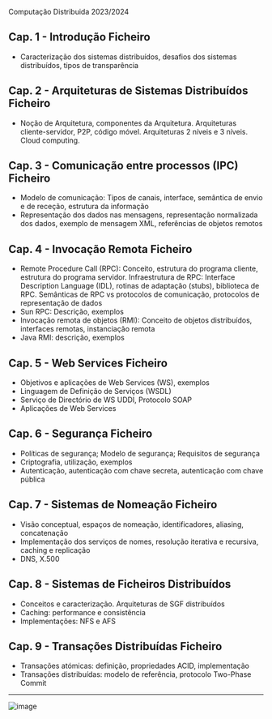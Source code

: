 Computação Distribuida 2023/2024

## Cap. 1 - Introdução Ficheiro
- Caracterização dos sistemas distribuídos, desafios dos sistemas distribuídos, tipos de transparência

## Cap. 2 - Arquiteturas de Sistemas Distribuídos Ficheiro
- Noção de Arquitetura, componentes da Arquitetura. Arquiteturas cliente-servidor, P2P, código móvel. Arquiteturas 2 níveis e 3 níveis. Cloud computing.

## Cap. 3 - Comunicação entre processos (IPC) Ficheiro
- Modelo de comunicação: Tipos de canais, interface, semântica de envio e de receção, estrutura da informação
- Representação dos dados nas mensagens, representação normalizada dos dados, exemplo de mensagem XML, referências de objetos remotos

## Cap. 4 - Invocação Remota Ficheiro
- Remote Procedure Call (RPC): Conceito, estrutura do programa cliente, estrutura do programa servidor. Infraestrutura de RPC: Interface Description Language (IDL), rotinas de adaptação (stubs), biblioteca de RPC. Semânticas de RPC vs protocolos de comunicação, protocolos de representação de dados
- Sun RPC: Descrição, exemplos
- Invocação remota de objetos (RMI): Conceito de objetos distribuídos, interfaces remotas, instanciação remota
- Java RMI: descrição, exemplos

## Cap. 5 - Web Services Ficheiro
- Objetivos e aplicações de Web Services (WS), exemplos
- Linguagem de Definição de Serviços (WSDL)
- Serviço de Directório de WS UDDI, Protocolo SOAP
- Aplicações de Web Services

## Cap. 6 - Segurança Ficheiro
- Políticas de segurança; Modelo de segurança; Requisitos de segurança
- Criptografia, utilização, exemplos
- Autenticação, autenticação com chave secreta, autenticação com chave pública

## Cap. 7 - Sistemas de Nomeação Ficheiro
- Visão conceptual, espaços de nomeação, identificadores, aliasing, concatenação
- Implementação dos serviços de nomes, resolução iterativa e recursiva, caching e replicação
- DNS, X.500

## Cap. 8 - Sistemas de Ficheiros Distribuídos
- Conceitos e caracterização. Arquiteturas de SGF distribuídos
- Caching: performance e consistência
- Implementações: NFS e AFS

## Cap. 9 - Transações Distribuídas Ficheiro
- Transações atómicas: definição, propriedades ACID, implementação
- Transações distribuídas: modelo de referência, protocolo Two-Phase Commit


--- 

![image](https://github.com/fabiofalopes/computacao_distribuida_2023/assets/67275812/7373904c-a2f4-42f4-a9c5-76a16a7f49b6)
